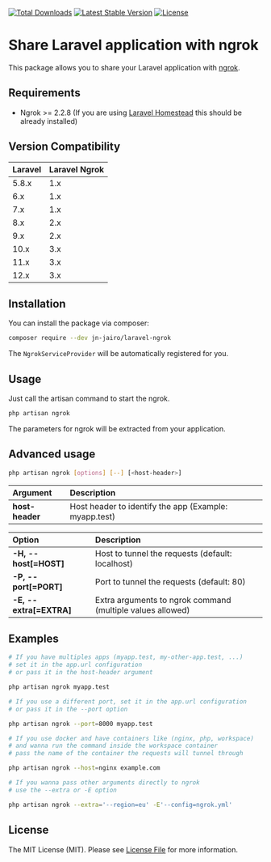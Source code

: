 [![Total Downloads](https://poser.pugx.org/jn-jairo/laravel-ngrok/downloads)](https://packagist.org/packages/jn-jairo/laravel-ngrok)
[![Latest Stable Version](https://poser.pugx.org/jn-jairo/laravel-ngrok/v/stable)](https://packagist.org/packages/jn-jairo/laravel-ngrok)
[![License](https://poser.pugx.org/jn-jairo/laravel-ngrok/license)](https://packagist.org/packages/jn-jairo/laravel-ngrok)

# Share Laravel application with ngrok

This package allows you to share your Laravel application with [ngrok](https://ngrok.com).

## Requirements

- Ngrok >= 2.2.8 (If you are using [Laravel Homestead](https://laravel.com/docs/homestead) this should be already installed)

## Version Compatibility

 Laravel  | Laravel Ngrok
:---------|:----------
  5.8.x   | 1.x
  6.x     | 1.x
  7.x     | 1.x
  8.x     | 2.x
  9.x     | 2.x
 10.x     | 3.x
 11.x     | 3.x
 12.x     | 3.x

## Installation

You can install the package via composer:

```bash
composer require --dev jn-jairo/laravel-ngrok
```

The `NgrokServiceProvider` will be automatically registered for you.

## Usage

Just call the artisan command to start the ngrok.

```bash
php artisan ngrok
```

The parameters for ngrok will be extracted from your application.

## Advanced usage

```bash
php artisan ngrok [options] [--] [<host-header>]
```

 Argument        | Description
:----------------|:------------------------------------------------------
 **host-header** | Host header to identify the app (Example: myapp.test)

 Option                  | Description
:------------------------|:-----------------------------------------------------------
 **-H, --host[=HOST]**   | Host to tunnel the requests (default: localhost)
 **-P, --port[=PORT]**   | Port to tunnel the requests (default: 80)
 **-E, --extra[=EXTRA]** | Extra arguments to ngrok command (multiple values allowed)


## Examples

```bash
# If you have multiples apps (myapp.test, my-other-app.test, ...)
# set it in the app.url configuration
# or pass it in the host-header argument

php artisan ngrok myapp.test

# If you use a different port, set it in the app.url configuration
# or pass it in the --port option

php artisan ngrok --port=8000 myapp.test

# If you use docker and have containers like (nginx, php, workspace)
# and wanna run the command inside the workspace container
# pass the name of the container the requests will tunnel through

php artisan ngrok --host=nginx example.com

# If you wanna pass other arguments directly to ngrok
# use the --extra or -E option

php artisan ngrok --extra='--region=eu' -E'--config=ngrok.yml'

```

## License

The MIT License (MIT). Please see [License File](LICENSE.md) for more information.
